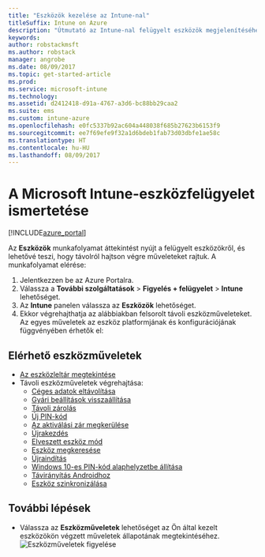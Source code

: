 ```yaml
---
title: "Eszközök kezelése az Intune-nal"
titleSuffix: Intune on Azure
description: "Útmutató az Intune-nal felügyelt eszközök megjelenítéséhez és az eszközökön végrehajtható különféle műveletekhez.”"
keywords: 
author: robstackmsft
ms.author: robstack
manager: angrobe
ms.date: 08/09/2017
ms.topic: get-started-article
ms.prod: 
ms.service: microsoft-intune
ms.technology: 
ms.assetid: d2412418-d91a-4767-a3d6-bc88bb29caa2
ms.suite: ems
ms.custom: intune-azure
ms.openlocfilehash: e0fc5337b92ac604a448038f685b27623b6153f9
ms.sourcegitcommit: ee7f69efe9f32a1d6bdeb1fab73d03dbfe1ae58c
ms.translationtype: HT
ms.contentlocale: hu-HU
ms.lasthandoff: 08/09/2017
---
```

# <a name="what-is-microsoft-intune-device-management"></a>A Microsoft Intune-eszközfelügyelet ismertetése


[!INCLUDE[azure_portal](./includes/azure_portal.md)]

Az **Eszközök** munkafolyamat áttekintést nyújt a felügyelt eszközökről, és lehetővé teszi, hogy távolról hajtson végre műveleteket rajtuk. A munkafolyamat elérése:

1. Jelentkezzen be az Azure Portalra.
2. Válassza a **További szolgáltatások** > **Figyelés + felügyelet** > **Intune** lehetőséget.
3. Az **Intune** panelen válassza az **Eszközök** lehetőséget.
4. Ekkor végrehajthatja az alábbiakban felsorolt távoli eszközműveleteket. Az egyes műveletek az eszköz platformjának és konfigurációjának függvényében érhetők el:

## <a name="available-device-actions"></a>Elérhető eszközműveletek

- [Az eszközleltár megtekintése](device-inventory.md)
- Távoli eszközműveletek végrehajtása:
    - [Céges adatok eltávolítása](device-company-data-remove.md) 
    - [Gyári beállítások visszaállítása](device-factory-reset.md)
    - [Távoli zárolás](device-remote-lock.md)
    - [Új PIN-kód](device-passcode-reset.md)
    - [Az aktiválási zár megkerülése](device-activation-lock-bypass.md)
    - [Újrakezdés](device-fresh-start.md)
    - [Elveszett eszköz mód](device-lost-mode.md)
    - [Eszköz megkeresése](device-locate.md)
    - [Újraindítás](device-restart.md)
    - [Windows 10-es PIN-kód alaphelyzetbe állítása](device-windows-pin-reset.md)
    - [Távirányítás Androidhoz](device-profile-android-teamviewer.md)
    - [Eszköz szinkronizálása](device-sync.md)


## <a name="next-steps"></a>További lépések

- Válassza az **Eszközműveletek** lehetőséget az Ön által kezelt eszközökön végzett műveletek állapotának megtekintéséhez. 
![Eszközműveletek figyelése](./media/monitor-device-actions.png)
